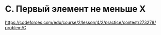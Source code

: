# C. Первый элемент не меньше X

https://codeforces.com/edu/course/2/lesson/4/2/practice/contest/273278/problem/C
